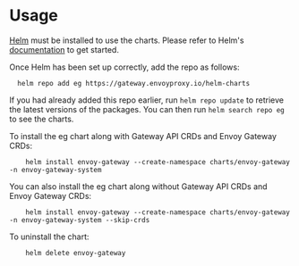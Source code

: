 # Usage

[Helm](https://helm.sh) must be installed to use the charts.  Please refer to
Helm's [documentation](https://helm.sh/docs) to get started.

Once Helm has been set up correctly, add the repo as follows:

``` shell
  helm repo add eg https://gateway.envoyproxy.io/helm-charts
```

If you had already added this repo earlier, run `helm repo update` to retrieve
the latest versions of the packages.  You can then run `helm search repo
eg` to see the charts.

To install the eg chart along with Gateway API CRDs and Envoy Gateway CRDs:

``` shell
    helm install envoy-gateway --create-namespace charts/envoy-gateway -n envoy-gateway-system
```

You can also install the eg chart along without Gateway API CRDs and Envoy Gateway CRDs:

``` shell
    helm install envoy-gateway --create-namespace charts/envoy-gateway -n envoy-gateway-system --skip-crds
```

To uninstall the chart:

``` shell
    helm delete envoy-gateway
```
